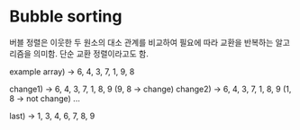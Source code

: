 # Bubble sorting

버블 정렬은 이웃한 두 원소의 대소 관계를 비교하여 필요에 따라 교환을 반복하는 알고리즘을 의미함. 단순 교환 정렬이라고도 함.

example array) -> 6, 4, 3, 7, 1, 9, 8

change1) -> 6, 4, 3, 7, 1, 8, 9 (9, 8 -> change)
change2) -> 6, 4, 3, 7, 1, 8, 9 (1, 8 -> not change)
...

last) -> 1, 3, 4, 6, 7, 8, 9



